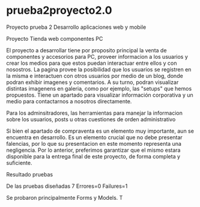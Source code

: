 # prueba2proyecto2.0
Proyecto prueba 2 Desarrollo aplicaciones web y mobile

Proyecto Tienda web componentes PC

El proyecto a desarrollar tiene por proposito principal la venta de componentes y accesorios para PC, proveer informacion a los usuarios y crear los medios para que estos puedan interactuar entre ellos y con nosostros. La pagina provee la posibilidad que los usuarios se registren en la misma e interactuen con otros usuarios por medio de un blog, donde podran exhibir imagenes y comentarios. A su turno, podran visualizar distintas imagenens en galeria, como por ejemplo, las "setups" que hemos propuestos. Tiene un apartado para visualizar información corporativa y un medio para contactarnos a nosotros directamente.

Para los adminsitradores, las herramientas para manejar la informacion sobre los usuarios, posts u otras cuestiones de orden administrativo

Si bien el apartado de compraventa es un elemento muy importante, aun se encuentra en desarrollo. Es un elemento crucial que no debe presentar falencias, por lo que su presentacion en este momento representa una negligencia. Por lo anterior, preferimos garantizar que el mismo estara disponible para la entrega final de este proyecto, de forma completa y suficiente.


Resultado pruebas

De las pruebas diseñadas 7
Errores=0
Failures=1

Se probaron principalmente Forms y Models. T

